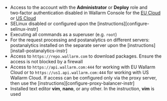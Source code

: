 * Access to the account with the **Administrator** or **Deploy** role and two‑factor authentication disabled in Wallarm Console for the [EU Cloud](https://my.wallarm.com/) or [US Cloud](https://us1.my.wallarm.com/)
* SELinux disabled or configured upon the [instructions][configure-selinux-instr]
* Executing all commands as a superuser (e.g. `root`)
* For the request processing and postanalytics on different servers: postanalytics installed on the separate server upon the [instructions][install-postanalytics-instr]
* Access to `https://repo.wallarm.com` to download packages. Ensure the access is not blocked by a firewall
* Access to `https://api.wallarm.com:444` for working with EU Wallarm Cloud or to `https://us1.api.wallarm.com:444` for working with US Wallarm Cloud. If access can be configured only via the proxy server, then use the [instructions][configure-proxy-balancer-instr]
* Installed text editor **vim**, **nano**, or any other. In the instruction, **vim** is used
